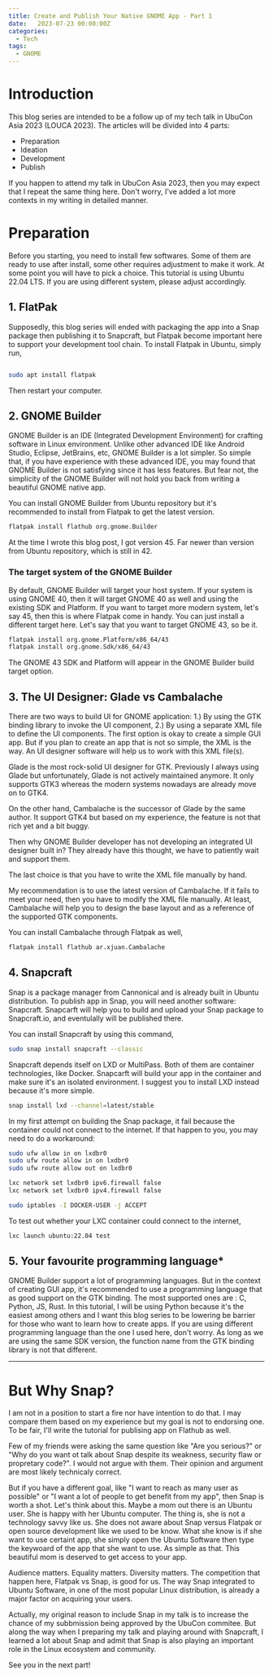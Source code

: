 ```yaml
---
title: Create and Publish Your Native GNOME App - Part 1
date:   2023-07-23 00:00:00Z
categories:
  - Tech
tags:
  - GNOME
---
```



# Introduction

This blog series are intended to be a follow up of my tech talk in UbuCon Asia 2023 (LOUCA 2023). The articles will be divided into 4 parts:
- Preparation
- Ideation
- Development
- Publish

If you happen to attend my talk in UbuCon Asia 2023, then you may expect that I repeat the same thing here. Don't worry, I've added a lot more contexts in my writing in detailed manner.

# Preparation

Before you starting, you need to install few softwares. Some of them are ready to use after install, some other requires adjustment to make it work. At some point you will have to pick a choice. This tutorial is using Ubuntu 22.04 LTS. If you are using different system, please adjust accordingly.

## 1. FlatPak

Supposedly, this blog series will ended with packaging the app into a Snap package then publishing it to Snapcraft, but Flatpak become important here to support your development tool chain. To install Flatpak in Ubuntu, simply run,

~~~bash

sudo apt install flatpak
~~~

Then restart your computer.



## 2. GNOME Builder

GNOME Builder is an IDE (Integrated Development Environment) for crafting software in Linux environment. Unlike other advanced IDE like Android Studio, Eclipse, JetBrains, etc, GNOME Builder is a lot simpler. So simple that, if you have experience with these advanced IDE, you may found that GNOME Builder is not satisfying since it has less features. But fear not, the simplicity of the GNOME Builder will not hold you back from writing a beautiful GNOME native app.

You can install GNOME Builder from Ubuntu repository but it's recommended to install from Flatpak to get the latest version.

~~~bash
flatpak install flathub org.gnome.Builder
~~~

At the time I wrote this blog post, I got version 45. Far newer than version from Ubuntu repository, which is still in 42.

### The target system of the GNOME Builder

By default, GNOME Builder will target your host system. If your system is using GNOME 40, then it will target GNOME 40 as well and using the existing SDK and Platform. If you want to target more modern system, let's say 45, then this is where Flatpak come in handy. You can just install a different target here. Let's say that you want to target GNOME 43, so be it.

~~~bash
flatpak install org.gnome.Platform/x86_64/43
flatpak install org.gnome.Sdk/x86_64/43
~~~

The GNOME 43 SDK and Platform will appear in the GNOME Builder build target option.

## 3. The UI Designer: Glade vs Cambalache

There are two ways to build UI for GNOME application: 1.) By using the GTK binding library to invoke the UI component, 2.) By using a separate XML file to define the UI components. The first option is okay to create a simple GUI app. But if you plan to create an app that is not so simple, the XML is the way. An UI designer software will help us to work with this XML file(s).

Glade is the most rock-solid UI designer for GTK. Previously I always using Glade but unfortunately, Glade is not actively maintained anymore. It only supports GTK3 whereas the modern systems nowadays are already move on to GTK4.

On the other hand, Cambalache is the successor of Glade by the same author. It support GTK4 but based on my experience, the feature is not that rich yet and a bit buggy.

Then why GNOME Builder developer has not developing an integrated UI designer built in? They already have this thought, we have to patiently wait and support them.

The last choice is that you have to write the XML file manually by hand.

My recommendation is to use the latest version of Cambalache. If it fails to meet your need, then you have to modify the XML file manually. At least, Cambalache will help you to design the base layout and as a reference of the supported GTK components.

You can install Cambalache through Flatpak as well,

~~~bash
flatpak install flathub ar.xjuan.Cambalache
~~~


## 4. Snapcraft

Snap is a package manager from Cannonical and is already built in Ubuntu distribution. To publish app in Snap, you will need another software: Snapcraft. Snapcarft will help you to build and upload your Snap package to Snapcraft.io, and eventulally will be published there.

You can install Snapcraft by using this command,

~~~bash
sudo snap install snapcraft --classic
~~~


Snapcraft depends itself on LXD or MultiPass. Both of them are container technologies, like Docker. Snapcarft will build your app in the container and make sure it's an isolated environment. I suggest you to install LXD instead because it's more simple.

~~~bash
snap install lxd --channel=latest/stable
~~~

In my first attempt on building the Snap package, it fail because the container could not connect to the internet. If that happen to you, you may need to do a workaround:

~~~bash
sudo ufw allow in on lxdbr0
sudo ufw route allow in on lxdbr0
sudo ufw route allow out on lxdbr0

lxc network set lxdbr0 ipv6.firewall false
lxc network set lxdbr0 ipv4.firewall false

sudo iptables -I DOCKER-USER -j ACCEPT
~~~

To test out whether your LXC container could connect to the internet,

~~~bash
lxc launch ubuntu:22.04 test

~~~

## 5. Your favourite programming language*

GNOME Builder support a lot of programming languages. But in the context of creating GUI app, it's recommended to use a programming language that as good support on the GTK binding. The most supported ones are : C, Python, JS, Rust. In this tutorial, I will be using Python because it's the easiest among others and I want this blog series to be lowering be barrier for those who want to learn how to create apps. If you are using different programming language than the one I used here, don't worry. As long as we are using the same SDK version, the function name from the GTK binding library is not that different.

----

# But Why Snap?

I am not in a position to start a fire nor have intention to do that. I may compare them based on my experience but my goal is not to endorsing one. To be fair, I'll write the tutorial for publising app on Flathub as well.

Few of my friends were asking the same question like "Are you serious?" or "Why do you want ot talk about Snap despite its weakness, security flaw or propretary code?". I would not argue with them. Their opinion and argument are most likely technicaly correct.

But if you have a different goal, like "I want to reach as many user as possible" or "I want a lot of people to get benefit from my app", then Snap is worth a shot. Let's think about this. Maybe a mom out there is an Ubuntu user. She is happy with her Ubuntu computer. The thing is, she is not a technology savvy like us. She does not aware about Snap versus Flatpak or open source development like we used to be know. What she know is if she want to use certaint app, she simply open the Ubuntu Software then type the keywoard of the app that she want to use. As simple as that. This beautiful mom is deserved to get access to your app.

Audience matters. Equality matters. Diversity matters. The competition that happen here, Flatpak vs Snap, is good for us. The way Snap integrated to Ubuntu Software, in one of the most popular Linux distribution, is already a major factor on acquiring your users.

Actually, my original reason to include Snap in my talk is to increase the chance of my subbmission being approved by the UbuCon commitee. But along the way when I preparing my talk and playing around with Snapcraft, I learned a lot about Snap and admit that Snap is also playing an important role in the Linux ecosystem and community.


See you in the next part!
